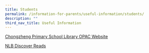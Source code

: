 ```yaml
---
title: Students
permalink: /information-for-parents/useful-information/students/
description: ""
third_nav_title: Useful Information
---
```

<p><a href="https://schoolibrary.moe.edu.sg/chongzhengpri" target="_blank" rel="noopener">Chongzheng Primary School Library OPAC Website</a></p>
<p><a href="https://childrenandteens.nlb.gov.sg/" target="_blank" rel="noopener">NLB Discover Reads</a></p>